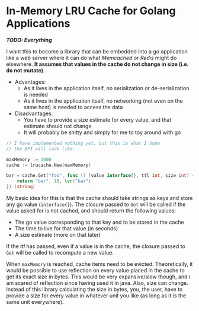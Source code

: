 # In-Memory LRU Cache for Golang Applications

__*TODO: Everything*__

I want this to become a library that can be embedded into
a go application like a web server where it can do what
*Memcached* or *Redis* might do elsewhere. __It assumes that
values in the cache do not change in size (i.e. do not mutate)__.

- Advantages:
    - As it lives in the application itself, no serialization or de-serialization is needed
    - As it lives in the application itself, no networking (not even on the same host) is needed to access the data
- Disadvantages:
    - You have to provide a size estimate for every value, and that estimate should not change
    - It will probably be shitty and simply for me to toy around with go

```go
// I have implemented nothing yet, but this is what I hope
// the API will look like:

maxMemory := 1000
cache := lrucache.New(maxMemory)

bar = cache.Get("foo", func () (value interface{}, ttl int, size int) {
	return "bar", 10, len("bar")
}).(string)

```

My basic idea for this is that the cache should take strings
as keys and store any go value (`interface{}`). The closure passed
to `Get` will be called if the value asked for is not cached, and should
return the following values:

- The go value corresponding to that key and to be stored in the cache
- The time to live for that value (in seconds)
- A size estimate (more on that later)

If the *ttl* has passed, even if a value is in the cache, the closure passed
to `Get` will be called to recompute a new value.

When `maxMemory` is reached, cache items need to be evicted. Theoretically,
it would be possible to use reflection on every value placed in the cache
to get its exact size in bytes. This would be very expansive/slow though, and i am
scared of reflection since having used it in java. Also, size can change. Instead
of this library calculating the size in bytes, you, the user, have to provide a size
for every value in whatever unit you like (as long as it is the same unit everywhere).

